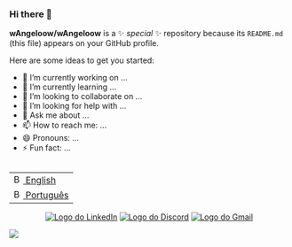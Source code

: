 ### Hi there 👋

**wAngeloow/wAngeloow** is a ✨ _special_ ✨ repository because its `README.md` (this file) appears on your GitHub profile.

Here are some ideas to get you started:

- 🔭 I’m currently working on ...
- 🌱 I’m currently learning ...
- 👯 I’m looking to collaborate on ...
- 🤔 I’m looking for help with ...
- 💬 Ask me about ...
- 📫 How to reach me: ...
- 😄 Pronouns: ...
- ⚡ Fun fact: ...

<table align="right">
 <tr><td><a href="https://github.com/wAngeloow/wAngeloow/blob/main/README.md"><img src="./assets/us_flag.png" alt="Bandeira dos Estados Unidos da América" width="17px"> English</a></td></tr>
 <tr><td><a href="https://github.com/wAngeloow/wAngeloow/blob/main/README-pt-br.md"><img src="./assets/br_flag.png" alt="Bandeira do Brasil" width="17px"> Português</a></td></tr>
</table>

<div align="center">
  
[![Logo do LinkedIn](https://img.shields.io/badge/LinkedIn-0077B5?style=for-the-badge&logo=linkedin&logoColor=white)](https://www.linkedin.com/in/angelo-gabriel-bassani-donada-991329274/)
[![Logo do Discord](https://img.shields.io/badge/Discord-7289DA?style=for-the-badge&logo=discord&logoColor=white)](https://discordapp.com/users/wangeloow)
[![Logo do Gmail](https://img.shields.io/badge/Gmail-EA4335?style=for-the-badge&logo=gmail&logoColor=white)](mailto:wangeloow@gmail.com)

</div>

<img src="https://imgur.com/rilHVxA.png"/> 
